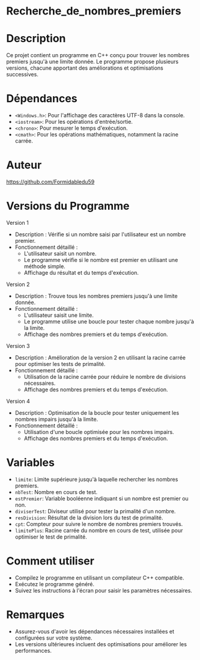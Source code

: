# Recherche_de_nombres_premiers

# Description
Ce projet contient un programme en C++ conçu pour trouver les nombres premiers jusqu'à une limite donnée. Le programme propose plusieurs versions, chacune apportant des améliorations et optimisations successives.

# Dépendances
- `<Windows.h>`: Pour l'affichage des caractères UTF-8 dans la console.
- `<iostream>`: Pour les opérations d'entrée/sortie.
- `<chrono>`: Pour mesurer le temps d'exécution.
- `<cmath>`: Pour les opérations mathématiques, notamment la racine carrée.

# Auteur
https://github.com/Formidabledu59

# Versions du Programme

 Version 1
- Description : Vérifie si un nombre saisi par l'utilisateur est un nombre premier.
- Fonctionnement détaillé :
  - L'utilisateur saisit un nombre.
  - Le programme vérifie si le nombre est premier en utilisant une méthode simple.
  - Affichage du résultat et du temps d'exécution.

 Version 2
- Description : Trouve tous les nombres premiers jusqu'à une limite donnée.
- Fonctionnement détaillé :
  - L'utilisateur saisit une limite.
  - Le programme utilise une boucle pour tester chaque nombre jusqu'à la limite.
  - Affichage des nombres premiers et du temps d'exécution.

 Version 3
- Description : Amélioration de la version 2 en utilisant la racine carrée pour optimiser les tests de primalité.
- Fonctionnement détaillé :
  - Utilisation de la racine carrée pour réduire le nombre de divisions nécessaires.
  - Affichage des nombres premiers et du temps d'exécution.

 Version 4
- Description : Optimisation de la boucle pour tester uniquement les nombres impairs jusqu'à la limite.
- Fonctionnement détaillé :
  - Utilisation d'une boucle optimisée pour les nombres impairs.
  - Affichage des nombres premiers et du temps d'exécution.

# Variables
- `limite`: Limite supérieure jusqu'à laquelle rechercher les nombres premiers.
- `nbTest`: Nombre en cours de test.
- `estPremier`: Variable booléenne indiquant si un nombre est premier ou non.
- `diviserTest`: Diviseur utilisé pour tester la primalité d'un nombre.
- `resDivision`: Résultat de la division lors du test de primalité.
- `cpt`: Compteur pour suivre le nombre de nombres premiers trouvés.
- `limitePlus`: Racine carrée du nombre en cours de test, utilisée pour optimiser le test de primalité.

# Comment utiliser
- Compilez le programme en utilisant un compilateur C++ compatible.
- Exécutez le programme généré.
- Suivez les instructions à l'écran pour saisir les paramètres nécessaires.

# Remarques
- Assurez-vous d'avoir les dépendances nécessaires installées et configurées sur votre système.
- Les versions ultérieures incluent des optimisations pour améliorer les performances.
